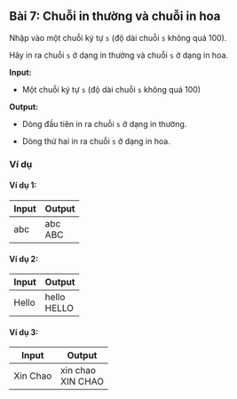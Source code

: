 ## Bài 7: Chuỗi in thường và chuỗi in hoa

Nhập vào một chuỗi ký tự `s` (độ dài chuỗi `s` không quá 100).<br>

Hãy in ra chuỗi `s` ở dạng in thường và chuỗi `s` ở dạng in hoa.

**Input:**

- Một chuỗi ký tự `s` (độ dài chuỗi `s` không quá 100)

**Output:**

- Dòng đầu tiên in ra chuỗi `s` ở dạng in thường.

- Dòng thứ hai in ra chuỗi `s` ở dạng in hoa.

### Ví dụ

#### Ví dụ 1:

| Input | Output |
|-------|--------|
| abc   | abc<br> ABC  |

#### Ví dụ 2:

| Input | Output |
|-------|--------|
| Hello | hello<br> HELLO |

#### Ví dụ 3:

| Input | Output |
|-------|--------|
| Xin Chao | xin chao<br> XIN CHAO  |
